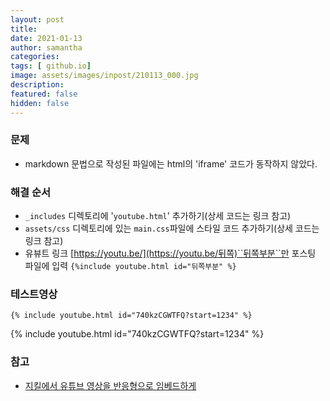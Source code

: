 ```yaml
---
layout: post
title:
date: 2021-01-13
author: samantha
categories:
tags: [ github.io]
image: assets/images/inpost/210113_000.jpg
description:
featured: false
hidden: false
---
```


### 문제

- markdown 문법으로 작성된 파일에는 html의 'iframe' 코드가 동작하지 않았다.

### 해결 순서

- `_includes` 디렉토리에 '`youtube.html`' 추가하기(상세 코드는 링크 참고)
- `assets/css` 디렉토리에 있는 `main.css`파일에 스타일 코드 추가하기(상세 코드는 링크 참고)
- 유뷰트 링크 [https://youtu.be/](https://youtu.be/뒤쪽)``뒤쪽부분``만 포스팅 파일에 입력
`{%include youtube.html id="뒤쪽부분" %}`

### 테스트영상

`{% include youtube.html id="740kzCGWTFQ?start=1234" %}`

{% include youtube.html id="740kzCGWTFQ?start=1234" %}

### **참고**

- [지킬에서 유튜브 영상을 반응형으로 임베드하게](https://techstock.biz/Jekyll-Blog/Youtube-Embed-Responsive/)
